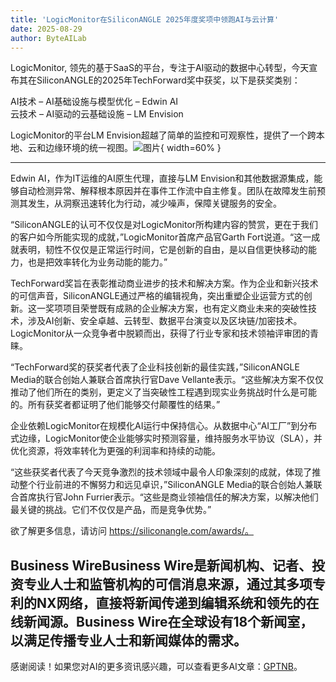 ```yaml
---
title: 'LogicMonitor在SiliconANGLE 2025年度奖项中领跑AI与云计算'
date: 2025-08-29
author: ByteAILab
---
```


LogicMonitor, 领先的基于SaaS的平台，专注于AI驱动的数据中心转型，今天宣布其在SiliconANGLE的2025年TechForward奖中获奖，以下是获奖类别：

AI技术 – AI基础设施与模型优化 – Edwin AI  
云技术 – AI驱动的云基础设施 – LM Envision  

LogicMonitor的平台LM Envision超越了简单的监控和可观察性，提供了一个跨本地、云和边缘环境的统一视图。![图片](https://ai-techpark.com/wp-content/uploads/LogicMonitor-2.jpg){ width=60% }

---
Edwin AI，作为IT运维的AI原生代理，直接与LM Envision和其他数据源集成，能够自动检测异常、解释根本原因并在事件工作流中自主修复。团队在故障发生前预测其发生，从洞察迅速转化为行动，减少噪声，保障关键服务的安全。

“SiliconANGLE的认可不仅仅是对LogicMonitor所构建内容的赞赏，更在于我们的客户如今所能实现的成就，”LogicMonitor首席产品官Garth Fort说道。“这一成就表明，韧性不仅仅是正常运行时间，它是创新的自由，是以自信更快移动的能力，也是把效率转化为业务动能的能力。”

TechForward奖旨在表彰推动商业进步的技术和解决方案。作为企业和新兴技术的可信声音，SiliconANGLE通过严格的编辑视角，突出重塑企业运营方式的创新。这一奖项项目荣誉既有成熟的企业解决方案，也有定义商业未来的突破性技术，涉及AI创新、安全卓越、云转型、数据平台演变以及区块链/加密技术。LogicMonitor从一众竞争者中脱颖而出，获得了行业专家和技术领袖评审团的青睐。

“TechForward奖的获奖者代表了企业科技创新的最佳实践，”SiliconANGLE Media的联合创始人兼联合首席执行官Dave Vellante表示。“这些解决方案不仅仅推动了他们所在的类别，更定义了当突破性工程遇到现实业务挑战时什么是可能的。所有获奖者都证明了他们能够交付颠覆性的结果。”

企业依赖LogicMonitor在规模化AI运行中保持信心。从数据中心“AI工厂”到分布式边缘，LogicMonitor使企业能够实时预测容量，维持服务水平协议（SLA），并优化资源，将效率转化为更强的利润率和持续的动能。

“这些获奖者代表了今天竞争激烈的技术领域中最令人印象深刻的成就，体现了推动整个行业前进的不懈努力和远见卓识，”SiliconANGLE Media的联合创始人兼联合首席执行官John Furrier表示。“这些是商业领袖信任的解决方案，以解决他们最关键的挑战。它们不仅仅是产品，而是竞争优势。”

欲了解更多信息，请访问 https://siliconangle.com/awards/。

Business WireBusiness Wire是新闻机构、记者、投资专业人士和监管机构的可信消息来源，通过其多项专利的NX网络，直接将新闻传递到编辑系统和领先的在线新闻源。Business Wire在全球设有18个新闻室，以满足传播专业人士和新闻媒体的需求。
---
感谢阅读！如果您对AI的更多资讯感兴趣，可以查看更多AI文章：[GPTNB](https://gptnb.com)。